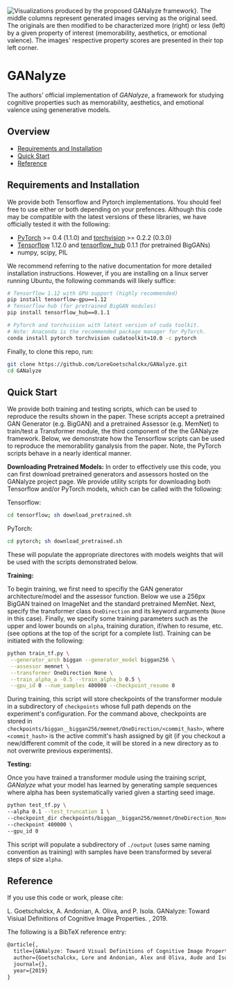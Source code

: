![Visualizations produced by the proposed GANalyze framework}. The middle columns represent generated images serving as the original seed. The originals are then modified to be characterized more (right) or less (left) by a given property of interest (memorability, aesthetics, or emotional valence). The images' respective property scores are presented in their top left corner.](http://ganalyze.csail.mit.edu/img/teaser2.jpg)


# GANalyze

The authors' official implementation of *GANalyze*, a framework for studying cognitive properties such as memorability, aesthetics, and emotional valence using genenerative models.

## Overview
- [Requirements and Installation](#requirements-and-installation)
- [Quick Start](#quick-start)
- [Reference](#reference)

## Requirements and Installation

We provide both Tensorflow and Pytorch implementations. You should feel free to use either or both depending on your prefences. Although this code may be compatible with the latest versions of these libraries, we have officially tested it with the following:

- [PyTorch](https://pytorch.org/get-started/locally/) >= 0.4 (1.1.0) and [torchvision](https://github.com/pytorch/vision) >= 0.2.2 (0.3.0)
- [Tensorflow](https://www.tensorflow.org/install) 1.12.0 and [tensorflow_hub](https://www.tensorflow.org/hub) 0.1.1 (for pretrained BigGANs)
- numpy, scipy, PIL

We recommend referring to the native documentation for more detailed installation instructions. However, if you are installing on a linux server running Ubuntu, the following commands will likely suffice:

```bash
# Tensorflow 1.12 with GPU support (highly recommended)
pip install tensorflow-gpu==1.12
# Tensorflow hub (for pretrained BigGAN modules)
pip install tensorflow_hub==0.1.1

# PyTorch and torchvision with latest version of cuda toolkit.
# Note: Anaconda is the recommended package manager for PyTorch.
conda install pytorch torchvision cudatoolkit=10.0 -c pytorch
```

Finally, to clone this repo, run:

```bash
git clone https://github.com/LoreGoetschalckx/GANalyze.git
cd GANalyze
```

## Quick Start

We provide both training and testing scripts, which can be used to reproduce the results shown in the paper. These scripts accept a pretrained GAN Generator (e.g. BigGAN) and a pretrained Assessor (e.g. MemNet) to train/test a Transformer module, the third component of the the GANalyze framework. Below, we demonstrate how the Tensorflow scripts can be used to reproduce the memorability ganalysis from the paper. Note, the PyTorch scripts behave in a nearly identical manner.

**Downloading Pretrained Models:**
In order to effectively use this code, you can first download pretrained generators and assessors hosted on the GANalyze project page. We provide utility scripts for downloading both Tensorflow and/or PyTorch models, which can be called with the following:

Tensorflow:
```bash
cd tensorflow; sh download_pretrained.sh
```

PyTorch:
```bash
cd pytorch; sh download_pretrained.sh
```
These will populate the appropriate directores with models weights that will be used with the scripts demonstrated below.

**Training:**

To begin training, we first need to specifiy the GAN generator architecture/model and the assessor function. Below we use a 256px BigGAN trained on ImageNet and the standard pretrained MemNet. Next, specify the transformer class `OneDirection` and its keyword arguments (`None` in this case). Finally, we specify some training parameters such as the upper and lower bounds on `alpha`, training duration, if/when to resume, etc. (see options at the top of the script for a complete list). Training can be initiated with the following:

```bash
python train_tf.py \
 --generator_arch biggan --generator_model biggan256 \
 --assessor memnet \
 --transformer OneDirection None \
 --train_alpha_a -0.5 --train_alpha_b 0.5 \
 --gpu_id 0 --num_samples 400000 --checkpoint_resume 0
```

During training, this script will store checkpoints of the transformer module in a subdirectory of `checkpoints` whose full path depends on the experiment's configuration. For the command above, checkpoints are stored in `checkpoints/biggan__biggan256/memnet/OneDirection/<commit_hash>`, where `<commit_hash>` is the active commit's hash assigned by git (if you checkout a new/different commit of the code, it will be stored in a new directory as to not overwrite previous experiments).

**Testing:**

Once you have trained a transformer module using the training script, *GANalyze* what your model has learned by generating sample sequences where alpha has been systematically varied given a starting seed image.

```bash
python test_tf.py \
--alpha 0.1 --test_truncation 1 \
--checkpoint_dir checkpoints/biggan__biggan256/memnet/OneDirection_None/<commit_hash> \
--checkpoint 400000 \
--gpu_id 0
```

This script will populate a subdirectory of `./output` (uses same naming convention as training) with samples have been transformed by several steps of size `alpha`.

## Reference

If you use this code or work, please cite:

L. Goetschalckx, A. Andonian, A. Oliva, and P. Isola. GANalyze: Toward Visiual Definitions of Cognitive Image Properties. , 2019.

The following is a BibTeX reference entry:

```markdown
@article{,
  title={GANalyze: Toward Visual Definitions of Cognitive Image Properties},
  author={Goetschalckx, Lore and Andonian, Alex and Oliva, Aude and Isola, Phillip},
  journal={},
  year={2019}
}
```
